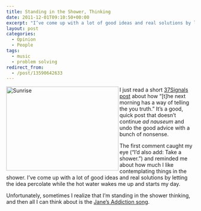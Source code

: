 ```yaml
---
title: Standing in the Shower, Thinking
date: 2011-12-01T09:10:50+00:00
excerpt: "I’ve come up with a lot of good ideas and real solutions by letting the idea percolate while the hot water wakes me up and starts my day."
layout: post
categories:
  - Opinion
  - People
tags:
  - music
  - problem solving
redirect_from:
  - /post/13590642633
---
```

<img src="http://dl.dropbox.com/u/8133385/images/rsz_sunrise.jpg" alt="Sunrise" width="300" height="225" align="left" />I just read a short [37Signals post](http://37signals.com/svn/posts/3048-morning-tells-the-truth) about how “[t]<span>he next morning has a way of telling the you truth.” It’s a good, quick post that doesn’t continue <em>ad nauseum</em> and undo the good advice with a bunch of nonsense.</span>

<span>The first comment caught my eye (“I’d also add: Take a shower.”) and reminded me about how much I like contemplating things in the shower. I’ve come up with a lot of good ideas and real solutions by letting the idea percolate while the hot water wakes me up and starts my day.</span>

Unfortunately, sometimes I realize that I’m standing in the shower thinking, and then all I can think about is the [Jane’s Addiction song](http://en.wikipedia.org/wiki/Nothing%27s_Shocking#Track_listing "Nothing's Shocking - Standing in the Shower... Thinking").
